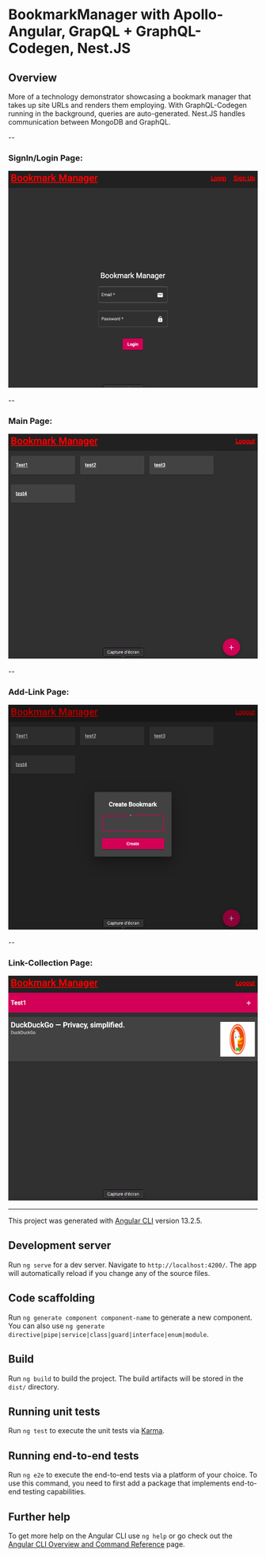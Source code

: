 # BookmarkManager with Apollo-Angular, GrapQL + GraphQL-Codegen, Nest.JS

## Overview
More of a technology demonstrator showcasing a bookmark manager that takes up site URLs and renders them employing. With GraphQL-Codegen running in the background, queries are auto-generated. Nest.JS handles communication between MongoDB and GraphQL.

--

### SignIn/Login Page:
<img src="SignIn-Login.png"/>

--

### Main Page:
<img src="Main-Page.png"/>

--

### Add-Link Page:
<img src="Add-Link.png"/>

--

### Link-Collection Page:
<img src="Link-Collection.png"/>


---

This project was generated with [Angular CLI](https://github.com/angular/angular-cli) version 13.2.5.

## Development server

Run `ng serve` for a dev server. Navigate to `http://localhost:4200/`. The app will automatically reload if you change any of the source files.

## Code scaffolding

Run `ng generate component component-name` to generate a new component. You can also use `ng generate directive|pipe|service|class|guard|interface|enum|module`.

## Build

Run `ng build` to build the project. The build artifacts will be stored in the `dist/` directory.

## Running unit tests

Run `ng test` to execute the unit tests via [Karma](https://karma-runner.github.io).

## Running end-to-end tests

Run `ng e2e` to execute the end-to-end tests via a platform of your choice. To use this command, you need to first add a package that implements end-to-end testing capabilities.

## Further help

To get more help on the Angular CLI use `ng help` or go check out the [Angular CLI Overview and Command Reference](https://angular.io/cli) page.
